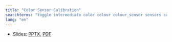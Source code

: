 ```yaml
---
title: "Color Sensor Calibration"
searchterms: "toggle intermediate color colour colour_sensor sensors calibration calibrate colour_calibration color_sensor_calibration"
lang: "en"
---
```

 <ul>
 <li class="ng-binding">Slides:
 <a href="translations/en-us/intermediate/Calibrate.pptx">PPTX</a>,
 <a href="translations/en-us/intermediate/Calibrate.pdf">PDF</a>
 </li>
 </ul>
